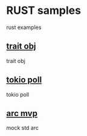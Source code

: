 # RUST samples
rust examples

## [trait obj](./src/trait_obj.rs)  
trait obj

## [tokio poll](./src/future_poll.rs)  
tokio poll

## [arc mvp](src/arc_mvp.rs)  
mock std arc